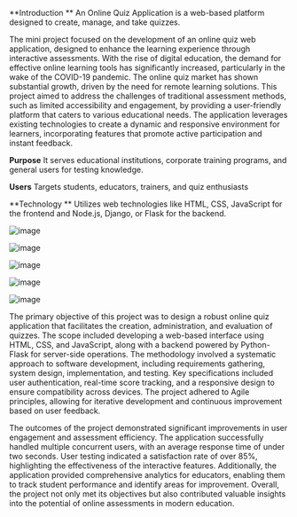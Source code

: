 **Introduction **
An Online Quiz Application is a web-based platform designed to create, manage, and take quizzes.

The mini project focused on the development of an online quiz web application, designed to enhance the learning experience through interactive assessments. With the rise of digital education, the demand for effective online learning tools has significantly increased, particularly in the wake of the COVID-19 pandemic. The online quiz market has shown substantial growth, driven by the need for remote learning solutions. This project aimed to address the challenges of traditional assessment methods, such as limited accessibility and engagement, by providing a user-friendly platform that caters to various educational needs. The application leverages existing technologies to create a dynamic and responsive environment for learners, incorporating features that promote active participation and instant feedback.

**Purpose**
It serves educational institutions, corporate training programs, and general users for testing knowledge.

**Users**
Targets students, educators, trainers, and quiz enthusiasts

**Technology **
Utilizes web technologies like HTML, CSS, JavaScript for the frontend and Node.js, Django, or Flask for the backend.


![image](https://github.com/user-attachments/assets/643f3335-0754-4544-81f4-0db7dc8c9ba0)

![image](https://github.com/user-attachments/assets/e05e6bb6-a172-4532-a3f6-9bd8fdbe5121)

![image](https://github.com/user-attachments/assets/3d54147b-e5d0-4b2e-9949-e62f02fe451d)

![image](https://github.com/user-attachments/assets/7d60a443-3167-4789-b9d7-9540ffb18f5b)

![image](https://github.com/user-attachments/assets/059541b9-740d-4607-b2e3-720c865efe61)





The primary objective of this project was to design a robust online quiz application that facilitates the creation, administration, and evaluation of quizzes. The scope included developing a web-based interface using HTML, CSS, and JavaScript, along with a backend powered by Python-Flask for server-side operations. The methodology involved a systematic approach to software development, including requirements gathering, system design, implementation, and testing. Key specifications included user authentication, real-time score tracking, and a responsive design to ensure compatibility across devices. The project adhered to Agile principles, allowing for iterative development and continuous improvement based on user feedback.

The outcomes of the project demonstrated significant improvements in user engagement and assessment efficiency. The application successfully handled multiple concurrent users, with an average response time of under two seconds. User testing indicated a satisfaction rate of over 85%, highlighting the effectiveness of the interactive features. Additionally, the application provided comprehensive analytics for educators, enabling them to track student performance and identify areas for improvement. Overall, the project not only met its objectives but also contributed valuable insights into the potential of online assessments in modern education.
